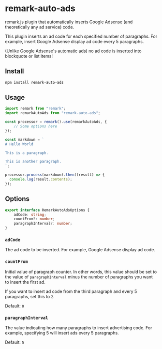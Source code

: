 # remark-auto-ads

remark.js plugin that automatically inserts Google Adsense (and theoretically any ad service) code.

This plugin inserts an ad code for each specified number of paragraphs. For example, insert Google Adsense display ad code every 5 paragraphs.

(Unlike Google Adsense's automatic ads) no ad code is inserted into blockquote or list items!

## Install

```bash
npm install remark-auto-ads
```

## Usage

```javascript
import remark from "remark";
import remarkAutoAds from "remark-auto-ads";

const processor = remark().use(remarkAutoAds, {
    // Some options here
});

const markdown = `
# Hello World

This is a paragraph.

This is another paragraph.
`;

processor.process(markdown).then((result) => {
  console.log(result.contents);
});
```

## Options

```typescript
export interface RemarkAutoAdsOptions {
    adCode: string;
    countFrom?: number;
    paragraphInterval?: number;
}
```

### ``adCode``

The ad code to be inserted. For example, Google Adsense display ad code.

### ``countFrom``

Initial value of paragraph counter. In other words, this value should be set to the value of ``paragraphInterval`` minus the number of paragraphs you want to insert the first ad.

If you want to insert ad code from the third paragraph and every 5 paragraphs, set this to ``2``.

Default: ``0``

### ``paragraphInterval``

The value indicating how many paragraphs to insert advertising code. For example, specifying 5 will insert ads every 5 paragraphs.

Default: ``5``
